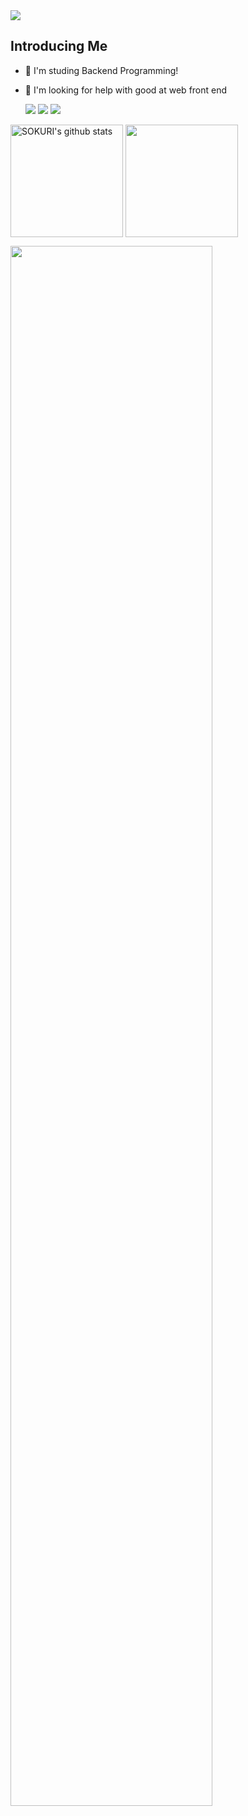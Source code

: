 
<!--
**kkm06100/kkm06100** is a ✨ _special_ ✨ repository because its `README.md` (this file) appears on your GitHub profile.

Here are some ideas to get you started:

- 🔭 I’m currently working on ...
- 🌱 I’m currently learning ...
- 👯 I’m looking to collaborate on ...
- 🤔 I’m looking for help with ...
- 💬 Ask me about ...
- 📫 How to reach me: ...
- 😄 Pronouns: ... 
- ⚡ Fun fact: ...
-->

<img src="https://capsule-render.vercel.app/api?type=Venom&color=auto&height=300&section=header&text=Hello!!!&fontSize=200" />


## Introducing Me
 


* 🌱 I'm studing Backend Programming!
* 🤔 I'm looking for help with good at web front end







   <img  src="https://img.shields.io/badge/spring-20232a.svg?style=for-the-badge&logo=spring&logoColor=#6DB33F" />      <img src="https://img.shields.io/badge/springboot-20232a.svg?style=for-the-badge&logo=springboot&logoColor=#6DB33F" />       <img src="https://img.shields.io/badge/mysql-20232a.svg?style=for-the-badge&logo=mysql&logoColor=#4479A1" />
   
<a href="https://github.com/Eungyeol41"><img align="center" style="height:180px" src="https://github-readme-stats.vercel.app/api?username=kkm06100&show_icons=true&include_all_commits=true&hide_border=true&bg_color=30,7F7FD5,86A8E7,91eae4&title_color=fff&text_color=fff" alt="SOKURI's github stats" /></a>
<a href="https://github.com/Eungyeol41"><img align="center" style="height:180px" src="https://github-readme-stats.vercel.app/api/top-langs/?username=kkm06100&layout=compact&hide_border=true&bg_color=30,91eae4,86A8E7&title_color=fff&text_color=fff" /></a> 

   
<a href="https://github.com/ashutosh00710/github-readme-activity-graph">
    <img src="https://github-readme-activity-graph.vercel.app/graph?username=kkm06100&theme=react-dark&bg_color=20232a&hide_border=true&line=58A6FF&color=58A6FF" width=80%/>
</a>












 




